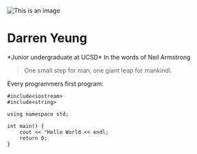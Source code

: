 ![This is an image](https://myoctocat.com/assets/images/base-octocat.svg)
# Darren Yeung
*Junior undergraduate at UCSD\*
In the words of Neil Armstrong
> One small step for man, one giant leap for mankind\

Every programmers first program: 
```
#include<iostream>
#include<string>

using namespace std; 

int main() {
    cout << "Hello World << endl;
    return 0; 
}
```